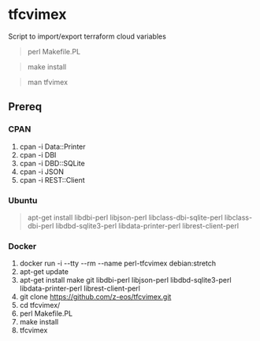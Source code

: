 # tfcvimex
Script to import/export terraform cloud variables

> perl Makefile.PL

> make install

> man tfvimex

## Prereq

### CPAN

1. cpan -i Data::Printer
2. cpan -i DBI
3. cpan -i DBD::SQLite
4. cpan -i JSON
5. cpan -i REST::Client

### Ubuntu

> apt-get install libdbi-perl libjson-perl libclass-dbi-sqlite-perl libclass-dbi-perl libdbd-sqlite3-perl libdata-printer-perl librest-client-perl

### Docker

1. docker run -i --tty --rm --name perl-tfcvimex debian:stretch
2. apt-get update
3. apt-get install make git libdbi-perl libjson-perl libdbd-sqlite3-perl libdata-printer-perl librest-client-perl
4. git clone https://github.com/z-eos/tfcvimex.git
5. cd tfcvimex/
6. perl Makefile.PL 
7. make install
8. tfcvimex 
